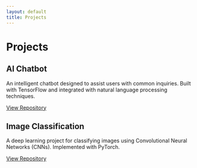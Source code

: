 ```yaml
---
layout: default
title: Projects
---
```


# Projects

## AI Chatbot
An intelligent chatbot designed to assist users with common inquiries. Built with TensorFlow and integrated with natural language processing techniques.

[View Repository](https://github.com/yourusername/ai-chatbot)

## Image Classification
A deep learning project for classifying images using Convolutional Neural Networks (CNNs). Implemented with PyTorch.

[View Repository](https://github.com/yourusername/image-classification)
